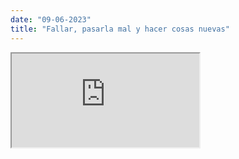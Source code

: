 ```yaml
---
date: "09-06-2023"
title: "Fallar, pasarla mal y hacer cosas nuevas"
---
```

<iframe src="https://www.youtube.com/embed/vS9Sdaw533s" allowfullscreen></iframe>
